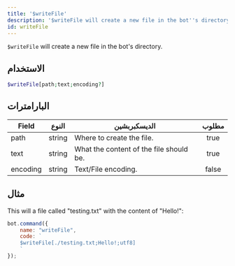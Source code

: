 ```yaml
---
title: '$writeFile'
description: '$writeFile will create a new file in the bot''s directory.'
id: writeFile
---
```


`$writeFile` will create a new file in the bot's directory.

## الاستخدام

```php
$writeFile[path;text;encoding?]
```

## البارامترات

| Field    | النوع  | الديسكبربشين                            | مطلوب |
| -------- | ------ | --------------------------------------- |:-----:|
| path     | string | Where to create the file.               | true  |
| text     | string | What the content of the file should be. | true  |
| encoding | string | Text/File encoding.                     | false |

## مثال

This will a file called "testing.txt" with the content of "Hello!":

```javascript
bot.command({
    name: "writeFile",
    code: `
    $writeFile[./testing.txt;Hello!;utf8]
    `
});
```